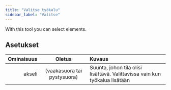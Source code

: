 ```yaml
---
title: "Valitse työkalu"
sidebar_label: "Valitse"
---
```



With this tool you can select elements.

## Asetukset

| Ominaisuus |           Oletus            | Kuvaus                                                                      |
| ----------:|:---------------------------:|:--------------------------------------------------------------------------- |
|     akseli | (vaakasuora tai pystysuora) | Suunta, johon tila olisi lisättävä. Valittavissa vain kun työkalua lisätään |
